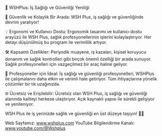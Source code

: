 
🚀 WSHPlus: İş Sağlığı ve Güvenliği Yeniliği 

🌟 Güvenlik ve Kolaylık Bir Arada: WSH Plus, iş sağlığı ve güvenliğinde devrim yaratıyor! 

💡 Ergonomi ve Kullanıcı Dostu: Ergonomik tasarımı ve kullanıcı dostu arayüzü ile WSH Plus, sağlık profesyonellerinin işlerini kolaylaştırıyor. Her detayı düşünülmüş bu program ile verimlilik artıyor.

🛠️ Kapsamlı Özellikler: Periyodik muayene, iş kazaları, kişisel koruyucu donanım ve sağlık kontrolleri gibi birçok önemli özelliği bir arada sunuyor. Sağlık profesyonelleri için vazgeçilmez bir araç haline geliyor.

💼 Profesyoneller için İdeal: İş sağlığı ve güvenliği profesyonelleri, WSHPlus ile çalışmalarını daha etkin ve verimli hale getiriyor. Tüm ihtiyaçlarına yönelik çözümler bir tık uzağınızda.

🌐 Ücretsiz ve Erişilebilir: Ücretsiz olan WSH Plus, iş sağlığı ve güvenliği alanında kaliteyi herkese ulaştırıyor. Açık kaynaklı yapısı ile sürekli gelişiyor ve yenileniyor.

WSH Plus ile iş yerinizde sağlık ve güvenliği en üst düzeye taşıyın! 🌈✨

Web Sayfamız: www.wshplus.com
YouTube Bilgilendirme Kanalı: www.youtube.com/@Wshplus

